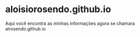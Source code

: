 # aloisiorosendo.github.io
Aqui você encontra as minhas informações
agora se chamara alrosendo.github.io
